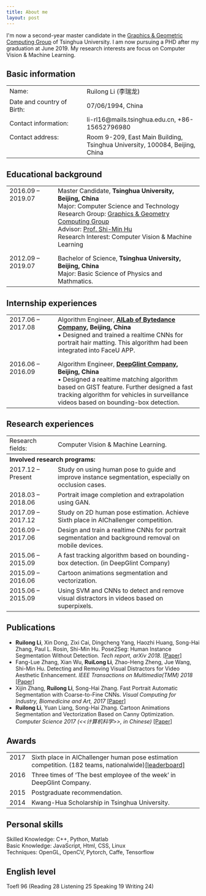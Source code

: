 ```yaml
---
title: About me
layout: post
---
```


I'm now a second-year master candidate in the [Graphics &amp; Geometric Computing Group](http://cg.cs.tsinghua.edu.cn/) of Tsinghua University. I am now pursuing a PHD after my graduation at June 2019. My research interests are focus on Computer Vision &amp; Machine Learning.


## Basic information
<table border="0">
<tr><td width="40%">Name:</td><td>Ruilong Li (李瑞龙)</td></tr>
<tr><td width="40%">Date and country of Birth:</td><td>07/06/1994, China</td></tr>
<tr><td width="40%">Contact information:</td><td>li-rl16@mails.tsinghua.edu.cn,  +86-15652796980</td></tr>
<tr><td valign="top" width="40%">Contact address:</td><td>Room 9-209, East Main Building,<br>Tsinghua University, 100084, Beijing, China</td></tr>
</table>


## Educational background 
<table border="0" width="100%">
<tr>
<td valign="top" width="25%">2016.09 – 2019.07</td>
<td>
Master Candidate, <strong>Tsinghua University, Beijing, China</strong><br>
Major: Computer Science and Technology<br>
Research Group: <a href="http://cg.cs.tsinghua.edu.cn/">Graphics &amp; Geometry Computing Group</a><br>
Advisor: <a href="http://cg.cs.tsinghua.edu.cn/prof_hu.htm">Prof. Shi-Min Hu</a><br>
Research Interest: Computer Vision &amp; Machine Learning<br>
</td>
</tr>

<tr height="10px"></tr>

<tr>
<td valign="top" width="25%">2012.09 – 2019.07</td>
<td>
Bachelor of Science, <strong>Tsinghua University, Beijing, China</strong><br>
Major: Basic Science of Physics and Mathmatics.<br>
</td>
</tr>

</table>


## Internship experiences
<table border="0" width="100%">
<tr>
<td valign="top" width="25%">2017.06 – 2017.08</td>
<td>
Algorithm Engineer, <strong><a href="http://lab.toutiao.com/">AILab of Bytedance Company</a>, Beijing, China</strong><br>
• Designed and trained a realtime CNNs for portrait hair matting. This algorithm had been integrated into FaceU APP.<br>
</td>
</tr>

<tr height="10px"></tr>

<tr>
<td valign="top" width="25%">2016.06 – 2016.09</td>
<td>
Algorithm Engineer, <strong><a href="http://www.deepglint.com/en">DeepGlint Company</a>, Beijing, China</strong><br>
• Designed a realtime matching algorithm based on GIST feature. Further designed a fast tracking algorithm for vehicles in surveillance videos based on bounding-box detection.<br>
</td>
</tr>

</table>

## Research experiences
<table border="0" width="100%">
<tr><td valign="top" width="25%">Research fields: </td> <td>Computer Vision &amp; Machine Learning.</td></tr>
<tr><th align="left" colspan="2">Involved research programs: </th></tr>

<tr>
<td valign="top" width="25%">2017.12 – Present</td>
<td>Study on using human pose to guide and improve instance segmentation, especially on occlusion cases.</td>
</tr>

<tr>
<td valign="top" width="25%">2018.03 – 2018.06</td>
<td>Portrait image completion and extrapolation using GAN.</td>
</tr>

<tr>
<td valign="top" width="25%">2017.09 – 2017.12</td>
<td>Study on 2D human pose estimation. Achieve Sixth place in AIChallenger competition.</td>
</tr>

<tr>
<td valign="top" width="25%">2016.09 – 2017.06</td>
<td>Design and train a realtime CNNs for portrait segmentation and background removal on mobile devices.</td>
</tr>

<tr>
<td valign="top" width="25%">2015.06 – 2015.09</td>
<td>A fast tracking algorithm based on bounding-box detection. (in DeepGlint Company)</td>
</tr>

<tr>
<td valign="top" width="25%">2015.09 – 2016.06</td>
<td>Cartoon animations segmentation and vectorization.</td>
</tr>

<tr>
<td valign="top" width="25%">2015.06 – 2015.09</td>
<td>Using SVM and CNNs to detect and remove visual distractors in videos based on superpixels.</td>
</tr>

</table>

## Publications
- **Ruilong Li**, Xin Dong, Zixi Cai, Dingcheng Yang, Haozhi Huang, Song-Hai Zhang, Paul L. Rosin, Shi-Min Hu. Pose2Seg: Human Instance Segmentation Without Detection. *Tech report, arXiv 2018.* [[Paper]](https://arxiv.org/abs/1803.10683)
- Fang-Lue Zhang, Xian Wu, **RuiLong Li**, Zhao-Heng Zheng, Jue Wang, Shi-Min Hu. Detecting and Removing Visual Distractors for Video Aesthetic Enhancement. *IEEE Transactions on Multimedia(TMM) 2018* [[Paper]](http://cg.cs.tsinghua.edu.cn/papers/TMM-2017-VideoDistractor.pdf)
- Xijin Zhang, **Ruilong Li**, Song-Hai Zhang. Fast Portrait Automatic Segmentation with Coarse-to-Fine CNNs. *Visual Computing for Industry, Biomedicine and Art, 2017* [[Paper]](http://www.cnki.com.cn/Article/CJFDTotal-CADD201702006.htm)
- **Ruilong Li**, Yuan Liang, Song-Hai Zhang. Cartoon Animations Segmentation and Vectorization Based on Canny Optimization. *Computer Science 2017 (<<计算机科学>>, in Chinese)* [[Paper]](http://www.cnki.com.cn/Article/CJFDTotal-JSJA201708005.htm)


## Awards
<table border="0" width="100%">
<tr><td valign="top" width="7%">2017</td> <td> Sixth place in AIChallenger human pose estimation competition. (182 teams, nationalwide)<a href="https://challenger.ai/competition/keypoint/leaderboard?lan=en">[leaderboard]</a> </td></tr>
<tr><td valign="top" width="7%">2016</td> <td> Three times of ‘The best employee of the week’ in DeepGlint Company. </td></tr>
<tr><td valign="top" width="7%">2015</td> <td> Postgraduate recommendation. </td></tr>
<tr><td valign="top" width="7%">2014</td> <td> Kwang-Hua Scholarship in Tsinghua University. </td></tr>
</table>

## Personal skills
Skilled Knowledge: C++, Python, Matlab <br>
Basic Knowledge: JavaScript, Html, CSS, Linux <br>
Techniques: OpenGL, OpenCV, Pytorch, Caffe, Tensorflow <br>


## English level
Toefl  96  (Reading 28 Listening 25 Speaking 19 Writing 24)
